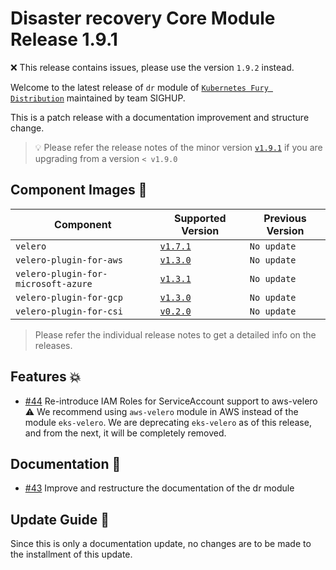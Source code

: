 # Disaster recovery Core Module Release 1.9.1

:x: This release contains issues, please use the version `1.9.2` instead.

Welcome to the latest release of `dr` module of [`Kubernetes Fury
Distribution`](https://github.com/sighupio/fury-distribution) maintained by team
SIGHUP.

This is a patch release with a documentation improvement and structure change.

> 💡 Please refer the release notes of the minor version
> [`v1.9.1`](https://github.com/sighupio/fury-kubernetes-dr/releases/tag/v1.9.1)
> if you are upgrading from a version `< v1.9.0`

## Component Images 🚢

| Component                           | Supported Version                                                                                 | Previous Version |
|-------------------------------------|---------------------------------------------------------------------------------------------------|------------------|
| `velero`                            | [`v1.7.1`](https://github.com/vmware-tanzu/velero/releases/tag/v1.7.1)                            | `No update`      |
| `velero-plugin-for-aws`             | [`v1.3.0`](https://github.com/vmware-tanzu/velero-plugin-for-aws/releases/tag/v1.3.0)             | `No update`      |
| `velero-plugin-for-microsoft-azure` | [`v1.3.1`](https://github.com/vmware-tanzu/velero-plugin-for-microsoft-azure/releases/tag/v1.3.1) | `No update`      |
| `velero-plugin-for-gcp`             | [`v1.3.0`](https://github.com/vmware-tanzu/velero-plugin-for-gcp/releases/tag/v1.3.0)             | `No update`      |
| `velero-plugin-for-csi`             | [`v0.2.0`](https://github.com/vmware-tanzu/velero-plugin-for-csi/releases/tag/v0.2.0)             | `No update`      |

> Please refer the individual release notes to get a detailed info on the
> releases.

## Features 💥

- [#44](https://github.com/sighupio/fury-kubernetes-dr/pull/44) Re-introduce IAM Roles for ServiceAccount support to aws-velero
   ⚠ We recommend using `aws-velero` module in AWS instead of the module
   `eks-velero`. We are deprecating `eks-velero` as of this release, and from
   the next, it will be completely removed.

## Documentation 📕

- [#43](https://github.com/sighupio/fury-kubernetes-dr/pulls/43) Improve
  and restructure the documentation of the dr module

## Update Guide 🦮

Since this is only a documentation update, no changes are to be made to the installment of this update.

